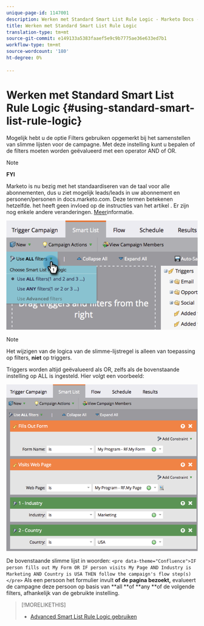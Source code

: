 ```yaml
---
unique-page-id: 1147001
description: Werken met Standard Smart List Rule Logic - Marketo Docs - Productdocumentatie
title: Werken met Standard Smart List Rule Logic
translation-type: tm+mt
source-git-commit: e149133a5383faaef5e9c9b7775ae36e633ed7b1
workflow-type: tm+mt
source-wordcount: '180'
ht-degree: 0%

---
```



# Werken met Standard Smart List Rule Logic {#using-standard-smart-list-rule-logic}

Mogelijk hebt u de optie Filters gebruiken opgemerkt bij het samenstellen van slimme lijsten voor de campagne. Met deze instelling kunt u bepalen of de filters moeten worden geëvalueerd met een operator AND of OR.

>[!NOTE]
>
>**FYI**
>
>Marketo is nu bezig met het standaardiseren van de taal voor alle abonnementen, dus u ziet mogelijk leads/leads in uw abonnement en personen/personen in docs.marketo.com. Deze termen betekenen hetzelfde. het heeft geen invloed op de instructies van het artikel . Er zijn nog enkele andere veranderingen. [Meer](http://docs.marketo.com/display/DOCS/Updates+to+Marketo+Terminology)informatie.

![](assets/image2014-9-22-14-3a12-3a42.png)

>[!NOTE]
>
>Het wijzigen van de logica van de slimme-lijstregel is alleen van toepassing op filters, **niet** op triggers.

Triggers worden altijd geëvalueerd als OR, zelfs als de bovenstaande instelling op ALL is ingesteld.  Hier volgt een voorbeeld:

![](assets/image2014-9-22-14-3a12-3a57.png)

De bovenstaande slimme lijst in woorden:
`<pre data-theme="Confluence">IF person fills out My Form OR IF person visits My Page AND Industry is Marketing AND Country is USA THEN follow the campaign's flow step(s)</pre>` Als een persoon het formulier invult **of de pagina bezoekt,** evalueert de campagne deze persoon op basis van **all **of **any **of de volgende filters, afhankelijk van de gebruikte instelling.

>[!MORELIKETHIS]
>
>* [Advanced Smart List Rule Logic gebruiken](../../../../product-docs/core-marketo-concepts/smart-lists-and-static-lists/using-smart-lists/using-advanced-smart-list-rule-logic.md)

>



